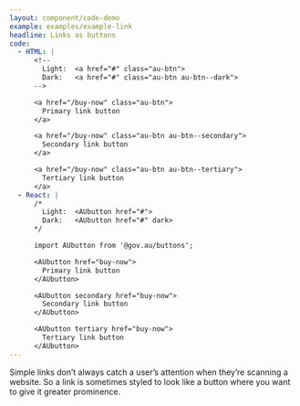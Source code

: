 ```yaml
---
layout: component/code-demo
example: examples/example-link
headline: Links as buttons
code:
  - HTML: |
      <!--
        Light:  <a href="#" class="au-btn">
        Dark:   <a href="#" class="au-btn au-btn--dark">
      -->

      <a href="/buy-now" class="au-btn">
        Primary link button
      </a>

      <a href="/buy-now" class="au-btn au-btn--secondary">
        Secondary link button
      </a>

      <a href="/buy-now" class="au-btn au-btn--tertiary">
        Tertiary link button
      </a>
  - React: |
      /*
        Light:  <AUbutton href="#">
        Dark:   <AUbutton href="#" dark>
      */

      import AUbutton from '@gov.au/buttons';

      <AUbutton href="buy-now">
        Primary link button
      </AUbutton>

      <AUbutton secondary href="buy-now">
        Secondary link button
      </AUbutton>

      <AUbutton tertiary href="buy-now">
        Tertiary link button
      </AUbutton>
---
```


Simple links don’t always catch a user’s attention when they’re scanning a website. So a link is sometimes styled to look like a button where you want to give
it greater prominence.
